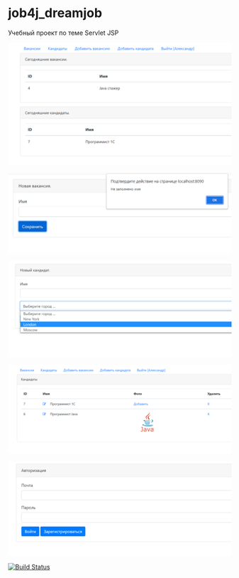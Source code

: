 # job4j_dreamjob

Учебный проект по теме Servlet JSP

![ScreenShot](images/1.png)

![ScreenShot](images/2.png)

![ScreenShot](images/3.png)

![ScreenShot](images/4.png)

![ScreenShot](images/5.png)

[![Build Status](https://app.travis-ci.com/astolbin/job4j_dreamjob.svg?branch=master)](https://app.travis-ci.com/astolbin/job4j_dreamjob)